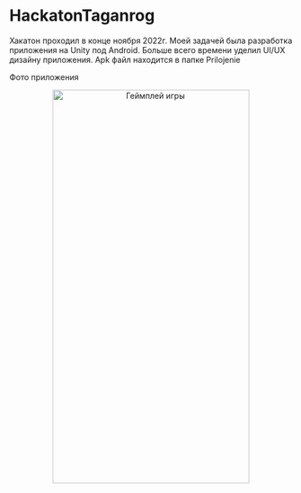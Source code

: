 # HackatonTaganrog
Хакатон проходил в конце ноября 2022г.
Моей задачей была разработка приложения на Unity под Android. Больше всего времени уделил UI/UX дизайну приложения.
Apk файл находится в папке Prilojenie

Фото приложения

<p align="center"><img src="https://github.com/BayHock/HackatonTaganrog/assets/79415305/ffd49ad8-0626-4306-82fa-d9007151b637" alt="Геймплей игры" width=350 height=700/></p>
